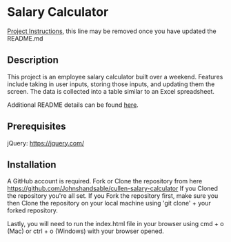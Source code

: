 # Salary Calculator

[Project Instructions](./INSTRUCTIONS.md), this line may be removed once you have updated the README.md

## Description

This project is an employee salary calculator built over a weekend. Features include taking in user inputs, storing those inputs, and updating them the screen. The data is collected into a table similar to an Excel spreadsheet.

Additional README details can be found [here](https://github.com/PrimeAcademy/readme-template/blob/master/README.md).

## Prerequisites

jQuery: https://jquery.com/

## Installation

A GitHub account is required. Fork or Clone the repository from here https://github.com/Johnshandsable/cullen-salary-calculator If you Cloned the repository you're all set. If you Fork the repository first, make sure you then Clone the repository on your local machine using 'git clone' + your forked repository.

Lastly, you will need to run the index.html file in your browser using cmd + o (Mac) or ctrl + o (Windows) with your browser opened.
